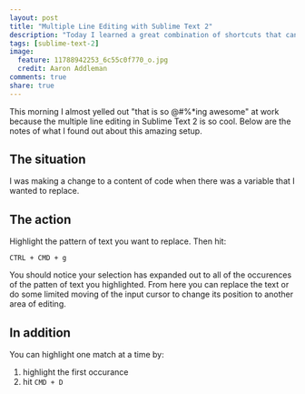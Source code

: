 ```yaml
---
layout: post
title: "Multiple Line Editing with Sublime Text 2"
description: "Today I learned a great combination of shortcuts that can be used in Sublime Text 2 while writing a Puppet module having to do with multiple line editing."
tags: [sublime-text-2]
image:
  feature: 11788942253_6c55c0f770_o.jpg
  credit: Aaron Addleman
comments: true
share: true
---
```


This morning I almost yelled out "that is so @#%*ing awesome" at work because the multiple line editing in Sublime Text 2 is so cool. Below are the notes of what I found out about this amazing setup.

## The situation

I was making a change to a content of code when there was a variable that I wanted to replace.

## The action

Highlight the pattern of text you want to replace. Then hit:

`CTRL + CMD + g`

You should notice your selection has expanded out to all of the occurences of the patten of text you highlighted. From here you can replace the text or do some limited moving of the input cursor to change its position to another area of editing.

## In addition

You can highlight one match at a time by:

1. highlight the first occurance
1. hit `CMD + D`